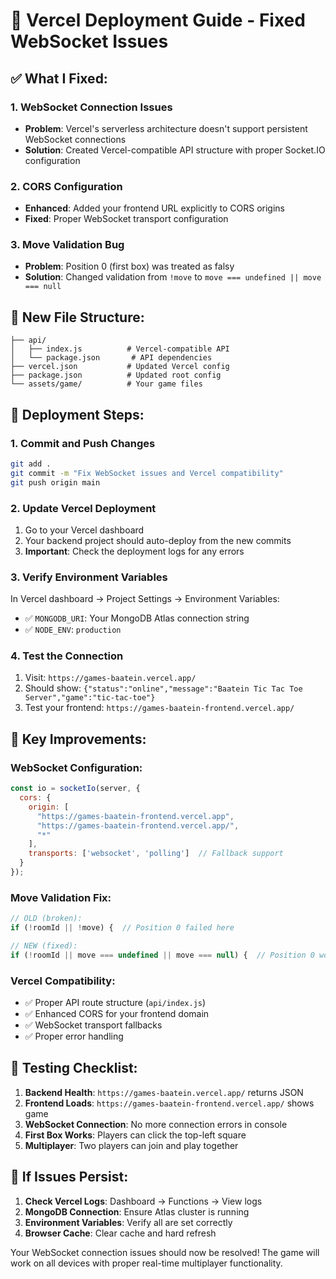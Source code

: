 # 🚀 Vercel Deployment Guide - Fixed WebSocket Issues

## ✅ **What I Fixed:**

### **1. WebSocket Connection Issues**
- **Problem**: Vercel's serverless architecture doesn't support persistent WebSocket connections
- **Solution**: Created Vercel-compatible API structure with proper Socket.IO configuration

### **2. CORS Configuration**
- **Enhanced**: Added your frontend URL explicitly to CORS origins
- **Fixed**: Proper WebSocket transport configuration

### **3. Move Validation Bug**
- **Problem**: Position 0 (first box) was treated as falsy
- **Solution**: Changed validation from `!move` to `move === undefined || move === null`

## 📁 **New File Structure:**
```
├── api/
│   ├── index.js          # Vercel-compatible API
│   └── package.json       # API dependencies
├── vercel.json           # Updated Vercel config
├── package.json          # Updated root config
└── assets/game/          # Your game files
```

## 🔧 **Deployment Steps:**

### **1. Commit and Push Changes**
```bash
git add .
git commit -m "Fix WebSocket issues and Vercel compatibility"
git push origin main
```

### **2. Update Vercel Deployment**
1. Go to your Vercel dashboard
2. Your backend project should auto-deploy from the new commits
3. **Important**: Check the deployment logs for any errors

### **3. Verify Environment Variables**
In Vercel dashboard → Project Settings → Environment Variables:
- ✅ `MONGODB_URI`: Your MongoDB Atlas connection string
- ✅ `NODE_ENV`: `production`

### **4. Test the Connection**
1. Visit: `https://games-baatein.vercel.app/`
2. Should show: `{"status":"online","message":"Baatein Tic Tac Toe Server","game":"tic-tac-toe"}`
3. Test your frontend: `https://games-baatein-frontend.vercel.app/`

## 🎯 **Key Improvements:**

### **WebSocket Configuration:**
```javascript
const io = socketIo(server, {
  cors: {
    origin: [
      "https://games-baatein-frontend.vercel.app",
      "https://games-baatein-frontend.vercel.app/",
      "*"
    ],
    transports: ['websocket', 'polling']  // Fallback support
  }
});
```

### **Move Validation Fix:**
```javascript
// OLD (broken):
if (!roomId || !move) {  // Position 0 failed here

// NEW (fixed):
if (!roomId || move === undefined || move === null) {  // Position 0 works
```

### **Vercel Compatibility:**
- ✅ Proper API route structure (`api/index.js`)
- ✅ Enhanced CORS for your frontend domain
- ✅ WebSocket transport fallbacks
- ✅ Proper error handling

## 🧪 **Testing Checklist:**

1. **Backend Health**: `https://games-baatein.vercel.app/` returns JSON
2. **Frontend Loads**: `https://games-baatein-frontend.vercel.app/` shows game
3. **WebSocket Connection**: No more connection errors in console
4. **First Box Works**: Players can click the top-left square
5. **Multiplayer**: Two players can join and play together

## 🚨 **If Issues Persist:**

1. **Check Vercel Logs**: Dashboard → Functions → View logs
2. **MongoDB Connection**: Ensure Atlas cluster is running
3. **Environment Variables**: Verify all are set correctly
4. **Browser Cache**: Clear cache and hard refresh

Your WebSocket connection issues should now be resolved! The game will work on all devices with proper real-time multiplayer functionality.
